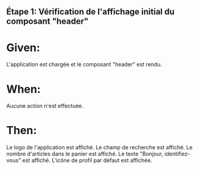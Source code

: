 ## Étape 1: Vérification de l'affichage initial du composant "header"

# Given: 
L'application est chargée et le composant "header" est rendu.
# When: 
Aucune action n'est effectuée.
# Then:
Le logo de l'application est affiché.
Le champ de recherche est affiché.
Le nombre d'articles dans le panier est affiché.
Le texte "Bonjour, identifiez-vous" est affiché.
L'icône de profil par défaut est affichée.